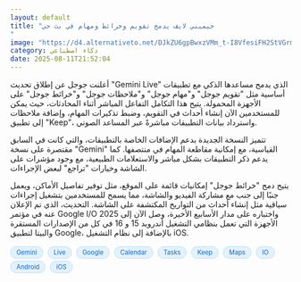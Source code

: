 ```yaml
---
layout: default
title: "جيميني لايف يدمج تقويم وخرائط ومهام في بث حي
"
image: "https://d4.alternativeto.net/DJkZU6gpBwxzVMm_t-I8VfesiFH2StVGrmlfA8H49WY/rs:fill:1520:760:0/g:ce:0:0/YWJzOi8vZGlzdC9jb250ZW50LzE3NTQ5NjQ4NTE4NzYucG5n.png"
category: ذكاء اصطناعي
date: 2025-08-11T21:52:04
---
```


أعلنت جوجل عن إطلاق تحديث "Gemini Live" الذي يدمج مساعدها الذكي مع تطبيقات أساسية مثل "تقويم جوجل" و"مهام جوجل" و"ملاحظات جوجل" و"خرائط جوجل" على الأجهزة المحمولة. يتيح هذا التكامل التفاعل المباشر أثناء المحادثات، حيث يمكن للمستخدمين الآن إنشاء أحداث في التقويم، وضبط تذكيرات المهام، وإضافة ملاحظات إلى تطبيق "Keep"، واسترداد بيانات التطبيقات مباشرةً عبر المساعد الصوتي.

تتميز النسخة الجديدة بدعم الإضافات الخاصة بالتطبيقات، والتي كانت في السابق مقتصرة على نسخة "Gemini" القياسية، مع إمكانية مقاطعة المهام في منتصفها. كما يدعم ذكر التطبيقات بشكل مباشر والاستعلامات الطبيعية، مع وجود مؤشرات على الشاشة وخيارات "تراجع" لبعض الإجراءات.

يتيح دمج "خرائط جوجل" إمكانيات قائمة على الموقع، مثل توفير تفاصيل الأماكن، ويعمل جنبًا إلى جنب مع مشاركة الفيديو والشاشة، مما يسمح للمستخدمين بتشغيل إجراءات سياقية مثل إنشاء أحداث من التواريخ المكتشفة على الشاشة. التحديث، الذي تم الإعلان عنه في مؤتمر Google I/O 2025 واختباره على مدار الأسابيع الأخيرة، وصل الآن إلى الأجهزة التي تعمل بنظامي التشغيل أندرويد 15 و 16 في كل من الإصدارات المستقرة والبيتا لتطبيق Google، بالإضافة إلى نظام التشغيل iOS.

<div style="margin-top:2px; margin-bottom:2px;"><a href="https://bidjadraft.github.io/?query=Gemini" style="background:#e3f2fd; color:#1565c0; font-size:80%; border-radius:12px; padding:3px 10px; margin:2px 4px 2px 0; display:inline-block; border:1px solid #bbdefb; text-decoration:none;">Gemini</a> <a href="https://bidjadraft.github.io/?query=Live" style="background:#e3f2fd; color:#1565c0; font-size:80%; border-radius:12px; padding:3px 10px; margin:2px 4px 2px 0; display:inline-block; border:1px solid #bbdefb; text-decoration:none;">Live</a> <a href="https://bidjadraft.github.io/?query=Google" style="background:#e3f2fd; color:#1565c0; font-size:80%; border-radius:12px; padding:3px 10px; margin:2px 4px 2px 0; display:inline-block; border:1px solid #bbdefb; text-decoration:none;">Google</a> <a href="https://bidjadraft.github.io/?query=Calendar" style="background:#e3f2fd; color:#1565c0; font-size:80%; border-radius:12px; padding:3px 10px; margin:2px 4px 2px 0; display:inline-block; border:1px solid #bbdefb; text-decoration:none;">Calendar</a> <a href="https://bidjadraft.github.io/?query=Tasks" style="background:#e3f2fd; color:#1565c0; font-size:80%; border-radius:12px; padding:3px 10px; margin:2px 4px 2px 0; display:inline-block; border:1px solid #bbdefb; text-decoration:none;">Tasks</a> <a href="https://bidjadraft.github.io/?query=Keep" style="background:#e3f2fd; color:#1565c0; font-size:80%; border-radius:12px; padding:3px 10px; margin:2px 4px 2px 0; display:inline-block; border:1px solid #bbdefb; text-decoration:none;">Keep</a> <a href="https://bidjadraft.github.io/?query=Maps" style="background:#e3f2fd; color:#1565c0; font-size:80%; border-radius:12px; padding:3px 10px; margin:2px 4px 2px 0; display:inline-block; border:1px solid #bbdefb; text-decoration:none;">Maps</a> <a href="https://bidjadraft.github.io/?query=IO" style="background:#e3f2fd; color:#1565c0; font-size:80%; border-radius:12px; padding:3px 10px; margin:2px 4px 2px 0; display:inline-block; border:1px solid #bbdefb; text-decoration:none;">IO</a> <a href="https://bidjadraft.github.io/?query=Android" style="background:#e3f2fd; color:#1565c0; font-size:80%; border-radius:12px; padding:3px 10px; margin:2px 4px 2px 0; display:inline-block; border:1px solid #bbdefb; text-decoration:none;">Android</a> <a href="https://bidjadraft.github.io/?query=iOS" style="background:#e3f2fd; color:#1565c0; font-size:80%; border-radius:12px; padding:3px 10px; margin:2px 4px 2px 0; display:inline-block; border:1px solid #bbdefb; text-decoration:none;">iOS</a></div><br><br>
